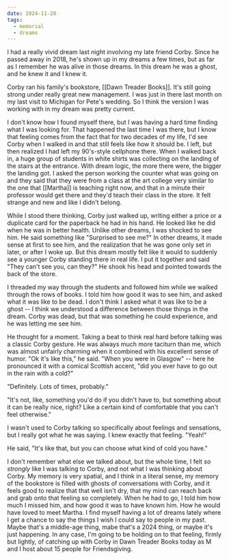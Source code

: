 ```yaml
---
date: 2024-11-28
tags:
  - memorial
  - dreams
---
```

I had a really vivid dream last night involving my late friend Corby. Since he passed away in 2018, he's shown up in my dreams a few times, but as far as I remember he was alive in those dreams. In this dream he was a ghost, and he knew it and I knew it.

Corby ran his family's bookstore, [[Dawn Treader Books]]. It's still going strong under really great new management. I was just in there last month on my last visit to Michigan for Pete's wedding. So I think the version I was working with in my dream was pretty current.

I don't know how I found myself there, but I was having a hard time finding what I was looking for. That happened the last time I was there, but I know that feeling comes from the fact that for two decades of my life, I'd see Corby when I walked in and that still feels like how it should be. I left, but then realized I had left my 90's-style cellphone there. When I walked back in, a huge group of students in white shirts was collecting on the landing of the stairs at the entrance. With dream logic, the more there were, the bigger the landing got. I asked the person working the counter what was going on and they said that they were from a class at the art college very similar to the one that [[Martha]] is teaching right now, and that in a minute their professor would get there and they'd teach their class in the store. It felt strange and new and like I didn't belong.

While I stood there thinking, Corby just walked up, writing either a price or a duplicate card for the paperback he had in his hand. He looked like he did when he was in better health. Unlike other dreams, I was shocked to see him. He said something like "Surprised to see me?" In other dreams, it made sense at first to see him, and the realization that he was gone only set in later, or after I woke up. But this dream mostly felt like it would to suddenly see a younger Corby standing there in real life. I put it together and said "They can't see you, can they?" He shook his head and pointed towards the back of the store. 

I threaded my way through the students and followed him while we walked through the rows of books. I told him how good it was to see him, and asked what it was like to be dead. I don't think I asked what it was like to be a ghost -- I think we understood a difference between those things in the dream. Corby was dead, but that was something he could experience, and he was letting me see him.

He thought for a moment. Taking a beat to think real hard before talking was a classic Corby gesture. He was always much more taciturn than me, which was almost unfairly charming when it combined with his excellent sense of humor. "Ok it's like this," he said. "When you were in Glasgow" -- here he pronounced it with a comical Scottish accent, "did you ever have to go out in the rain with a cold?"

"Definitely. Lots of times, probably."

"It's not, like, something you'd do if you didn't have to, but something about it can be really nice, right? Like a certain kind of comfortable that you can't feel otherwise."

I wasn't used to Corby talking so specifically about feelings and sensations, but I really got what he was saying. I knew exactly that feeling. "Yeah!"

He said, "It's like that, but you can choose what kind of cold you have."

I don't remember what else we talked about, but the whole time, I felt *so strongly* like I was talking to Corby, and not what I was thinking about Corby. My memory is very spatial, and I think in a literal sense, my memory of the bookstore is filled with ghosts of conversations with Corby, and it feels good to realize that that well isn't dry, that my mind can reach back and grab onto that feeling so completely. When he had to go, I told him how much I missed him, and how good it was to have known him. How he would have loved to meet Martha. I find myself having a lot of dreams lately where I get a chance to say the things I wish I could say to people in my past. Maybe that's a middle-age thing, mabe that's a 2024 thing, or maybe it's just happening. In any case, I'm going to be holding on to that feeling, firmly but lightly, of catching up with Corby in Dawn Treader Books today as M and I host about 15 people for Friendsgiving.